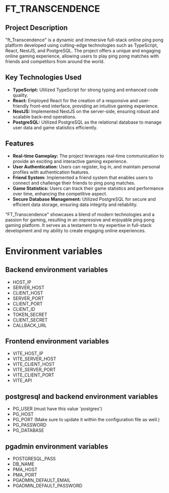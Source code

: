 # FT_TRANSCENDENCE

## Project Description

"ft_Transcendence" is a dynamic and immersive full-stack online ping pong platform developed using cutting-edge technologies such as TypeScript, React, NestJS, and PostgreSQL. The project offers a unique and engaging online gaming experience, allowing users to play ping pong matches with friends and competitors from around the world.

## Key Technologies Used

- **TypeScript:** Utilized TypeScript for strong typing and enhanced code quality.
- **React:** Employed React for the creation of a responsive and user-friendly front-end interface, providing an intuitive gaming experience.
- **NestJS:** Implemented NestJS on the server-side, ensuring robust and scalable back-end operations.
- **PostgreSQL:** Utilized PostgreSQL as the relational database to manage user data and game statistics efficiently.

## Features

- **Real-time Gameplay:** The project leverages real-time communication to provide an exciting and interactive gaming experience.
- **User Authentication:** Users can register, log in, and maintain personal profiles with authentication features.
- **Friend System:** Implemented a friend system that enables users to connect and challenge their friends to ping pong matches.
- **Game Statistics:** Users can track their game statistics and performance over time, enhancing the competitive aspect.
- **Secure Database Management:** Utilized PostgreSQL for secure and efficient data storage, ensuring data integrity and reliability.

"FT_Transcendence" showcases a blend of modern technologies and a passion for gaming, resulting in an impressive and enjoyable ping pong gaming platform. It serves as a testament to my expertise in full-stack development and my ability to create engaging online experiences.




# Environment variables

## Backend environment variables
- HOST_IP
- SERVER_HOST
- CLIENT_HOST
- SERVER_PORT
- CLIENT_PORT
- CLIENT_ID
- TOKEN_SECRET
- CLIENT_SECRET
- CALLBACK_URL

## Frontend environment variables
- VITE_HOST_IP
- VITE_SERVER_HOST
- VITE_CLIENT_HOST
- VITE_SERVER_PORT
- VITE_CLIENT_PORT
- VITE_API

## postgresql and backend environment variables
- PG_USER (must have this value 'postgres')
- PG_HOST
- PG_PORT (Make sure to update it within the configuration file as well.)
- PG_PASSWORD
- PG_DATABASE

## pgadmin environment variables
- POSTGRESQL_PASS
- DB_NAME
- PMA_HOST
- PMA_PORT
- PGADMIN_DEFAULT_EMAIL
- PGADMIN_DEFAULT_PASSWORD

